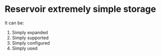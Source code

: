 # Reservoir extremely simple storage

It can be:

1. Simply expanded
2. Simply supported
3. Simply configured
4. Simply used
